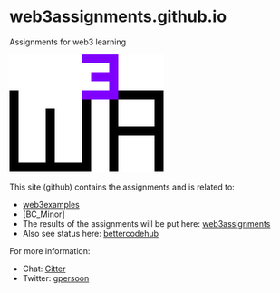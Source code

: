 # web3assignments.github.io
Assignments for web3 learning

![Logo](w3a_logo.png)

This site (github) contains the assignments and is related to:
* [web3examples]
* [BC_Minor]
* The results of the assignments will be put here: [web3assignments]
* Also see status here: [bettercodehub]

[web3examples]: https://web3examples.com
[BC Minor]: https://github.com/web3examples/THUASMinorBlockchain_20192020B_IT
[web3assignments]: https://github.com/web3assignments/web3assignments.github.io
[bettercodehub]: https://github.com/web3assignments/bettercodehub


For more information:
- Chat: [Gitter](https://gitter.im/web3examples/community)
- Twitter: [gpersoon](https://twitter.com/gpersoon)
